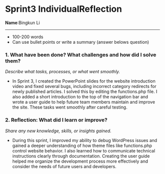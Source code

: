 # Sprint3 IndividualReflection 
**Name**:Bingkun Li


---

*  100-200 words
* Can use bullet points or write a summary (answer belows question)

### 1. What have been done? What challenges and how did I solve them?
*Describe what tasks, processes, or what went smoothly.*

- In Sprint 3, I created the PowerPoint slides for the website introduction video and fixed several bugs, including incorrect category redirects for newly published articles. I solved this by editing the functions.php file. I also added a short introduction to the top of the navigation bar and wrote a user guide to help future team members maintain and improve the site. These tasks went smoothly after careful testing.

### 2. Reflection: What did I learn or improve?
*Share any new knowledge, skills, or insights gained.*

- During this sprint, I improved my ability to debug WordPress issues and gained a deeper understanding of how theme files like functions.php control website behavior. I also learned how to communicate technical instructions clearly through documentation. Creating the user guide helped me organize the development process more effectively and consider the needs of future users and developers.